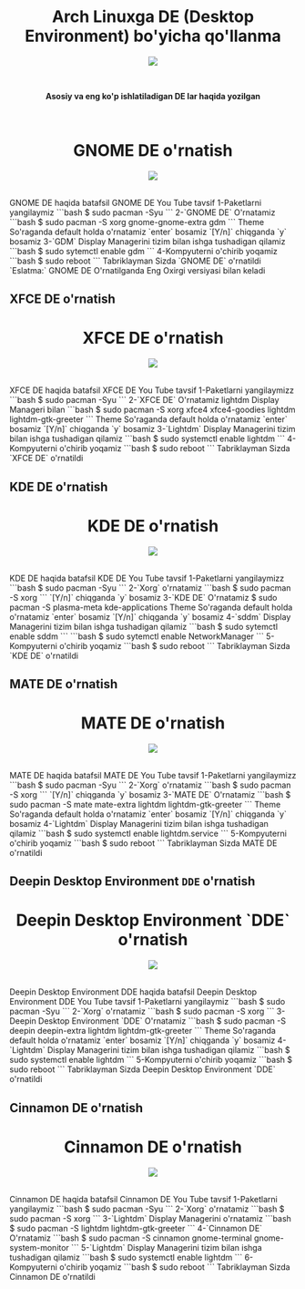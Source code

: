 <h1 align="center"> Arch Linuxga DE (Desktop Environment) bo'yicha qo'llanma </h1>
<p align="center"> <img src="https://github.com/ismoilovdevml/Arch-linux-DE/blob/master/Pictures/DE.jpg"/> </p>
<br>
<p align="center"> <b> Asosiy va eng ko'p ishlatiladigan DE lar haqida yozilgan </b> </p>
<br>

<h1 align="center"> GNOME DE o'rnatish</h1>
<p align="center"> <img src="https://github.com/ismoilovdevml/Arch-linux-DE/blob/master/Pictures/gnome.png"/> </p>
<br>
GNOME DE haqida batafsil
GNOME DE You Tube tavsif
1-Paketlarni yangilaymiz
```bash
$ sudo pacman -Syu
```
2-`GNOME DE` O'rnatamiz
```bash
$ sudo pacman -S xorg gnome-gnome-extra gdm
```
Theme So'raganda default holda o'rnatamiz `enter` bosamiz
`[Y/n]` chiqganda `y` bosamiz
3-`GDM` Display Managerini tizim bilan ishga tushadigan qilamiz
```bash
$ sudo sytemctl enable gdm
```
4-Kompyuterni o'chirib yoqamiz
```bash
$ sudo reboot
```
Tabriklayman Sizda `GNOME DE` o'rnatildi
`Eslatma:` GNOME DE O'rnatilganda Eng Oxirgi versiyasi bilan keladi

## XFCE DE o'rnatish
<h1 align="center"> XFCE DE o'rnatish </h1>
<p align="center"> <img src="https://github.com/ismoilovdevml/Arch-linux-DE/blob/master/Pictures/xfce.png"/> </p>
<br>
XFCE DE haqida batafsil
XFCE DE You Tube tavsif
1-Paketlarni yangilaymizz
```bash
$ sudo pacman -Syu
```
2-`XFCE DE` O'rnatamiz lightdm Display Manageri bilan 
```bash
$ sudo pacman -S xorg xfce4 xfce4-goodies lightdm lightdm-gtk-greeter
```
Theme So'raganda default holda o'rnatamiz `enter` bosamiz
`[Y/n]` chiqganda `y` bosamiz
3-`Lightdm` Display Managerini tizim bilan ishga tushadigan qilamiz
```bash
$ sudo systemctl enable lightdm
```
4-Kompyuterni o'chirib yoqamiz
```bash
$ sudo reboot
```
Tabriklayman Sizda `XFCE DE` o'rnatildi



## KDE DE o'rnatish
<h1 align="center"> KDE DE o'rnatish </h1>
<p align="center"> <img src="https://github.com/ismoilovdevml/Arch-linux-DE/blob/master/Pictures/kde.jpg"/> </p>
<br>
KDE DE haqida batafsil
KDE DE You Tube tavsif
1-Paketlarni yangilaymizz
```bash
$ sudo pacman -Syu
```
2-`Xorg` o'rnatamiz
```bash
$ sudo pacman -S xorg
```
`[Y/n]` chiqganda `y` bosamiz
3-`KDE DE` O'rnatamiz
$ sudo pacman -S plasma-meta kde-applications
Theme So'raganda default holda o'rnatamiz `enter` bosamiz
`[Y/n]` chiqganda `y` bosamiz
4-`sddm` Display Managerini tizim bilan ishga tushadigan qilamiz
```bash
$ sudo sytemctl enable sddm
```
```bash
$ sudo sytemctl enable NetworkManager
```
5-Kompyuterni o'chirib yoqamiz
```bash
$ sudo reboot
```
Tabriklayman Sizda `KDE DE` o'rnatildi






## MATE DE o'rnatish
<h1 align="center"> MATE DE o'rnatish </h1>
<p align="center"> <img src="https://github.com/ismoilovdevml/Arch-linux-DE/blob/master/Pictures/mate.png"/> </p>
<br>
MATE DE haqida batafsil
MATE DE You Tube tavsif
1-Paketlarni yangilaymizz
```bash
$ sudo pacman -Syu
```
2-`Xorg` o'rnatamiz
```bash
$ sudo pacman -S xorg
```
`[Y/n]` chiqganda `y` bosamiz
3-`MATE DE` O'rnatamiz
```bash
$ sudo pacman -S mate mate-extra lightdm lightdm-gtk-greeter
```
Theme So'raganda default holda o'rnatamiz `enter` bosamiz
`[Y/n]` chiqganda `y` bosamiz
4-`Lightdm` Display Managerini tizim bilan ishga tushadigan qilamiz
```bash
$ sudo systemctl enable lightdm.service
```
5-Kompyuterni o'chirib yoqamiz
```bash
$ sudo reboot
```
Tabriklayman Sizda MATE DE o'rnatildi





## Deepin Desktop Environment `DDE` o'rnatish
<h1 align="center"> Deepin Desktop Environment `DDE` o'rnatish </h1>
<p align="center"> <img src="https://github.com/ismoilovdevml/Arch-linux-DE/blob/master/Pictures/deepin.jpg"/> </p>
<br>
Deepin Desktop Environment DDE haqida batafsil
Deepin Desktop Environment DDE You Tube tavsif
1-Paketlarni yangilaymiz
```bash
$ sudo pacman -Syu
```
2-`Xorg` o'rnatamiz
```bash
$ sudo pacman -S xorg
```
3-Deepin Desktop Environment `DDE` O'rnatamiz
```bash
$ sudo pacman -S deepin deepin-extra lightdm lightdm-gtk-greeter
```
Theme So'raganda default holda o'rnatamiz `enter` bosamiz
`[Y/n]` chiqganda `y` bosamiz
4-`Lightdm` Display Managerini tizim bilan ishga tushadigan qilamiz
```bash
$ sudo systemctl enable lightdm
```
5-Kompyuterni o'chirib yoqamiz
```bash
$ sudo reboot
```
Tabriklayman Sizda Deepin Desktop Environment `DDE` o'rnatildi




## Cinnamon DE o'rnatish
<h1 align="center"> Cinnamon DE o'rnatish </h1>
<p align="center"> <img src="https://github.com/ismoilovdevml/Arch-linux-DE/blob/master/Pictures/cinnamon.jpg"/> </p>
<br>
Cinnamon DE haqida batafsil
Cinnamon DE You Tube tavsif
1-Paketlarni yangilaymiz
```bash
$ sudo pacman -Syu
```
2-`Xorg` o'rnatamiz
```bash
$ sudo pacman -S xorg
```
3-`Lightdm` Display Managerini o'rnatamiz
```bash
$ sudo pacman -S lightdm lightdm-gtk-greeter
```
4-`Cinnamon DE` O'rnatamiz
```bash
$ sudo pacman -S cinnamon gnome-terminal gnome-system-monitor
```
5-`Lightdm` Display Managerini tizim bilan ishga tushadigan qilamiz
```bash
$ sudo systemctl enable lightdm
```
6-Kompyuterni o'chirib yoqamiz
```bash
$ sudo reboot
```
Tabriklayman Sizda Cinnamon DE o'rnatildi
